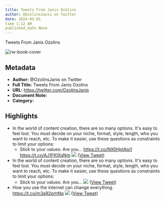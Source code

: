 ```yaml
---
title: Tweets From Janis Ozolins
author: @OzolinsJanis on Twitter
date: 2024-05-01
time 1:12 AM
published_date None
---
```

Tweets From Janis Ozolins

![rw-book-cover](https://pbs.twimg.com/profile_images/1602909741872726017/UKMyxJDD.jpg)

## Metadata
- **Author:** @OzolinsJanis on Twitter
- **Full Title:** Tweets From Janis Ozolins
- **URL:** https://twitter.com/OzolinsJanis
- **Document Note:** 
- **Category:**

## Highlights
- In the world of content creation, there are so many options. It's easy to feel lost. You must decide on your niche, format, style, length, who you want to reach, etc.
  To make it easier, use these questions as constraints to limit your options:
  - Stick to your values: Are you… https://t.co/NX0HptApi1 https://t.co/AJ1FKIXqNm
  ![](https://pbs.twimg.com/media/FyLUMuiXwAAYULX.png) ([View Tweet](https://twitter.com/OzolinsJanis/status/1667128148146765826))
- In the world of content creation, there are so many options. It's easy to feel lost. You must decide on your niche, format, style, length, who you want to reach, etc.
  To make it easier, use these questions as constraints to limit your options:
  - Stick to your values: Are you… 
  ![](https://pbs.twimg.com/media/FyLUMuiXwAAYULX.png) ([View Tweet](https://twitter.com/OzolinsJanis/status/1667128148146765826))
- How you use the internet can change everything. https://t.co/m3a92prhNq
  ![](https://pbs.twimg.com/media/FzTVbCoaAAEKxtA.png) ([View Tweet](https://twitter.com/OzolinsJanis/status/1672196028928495617))
